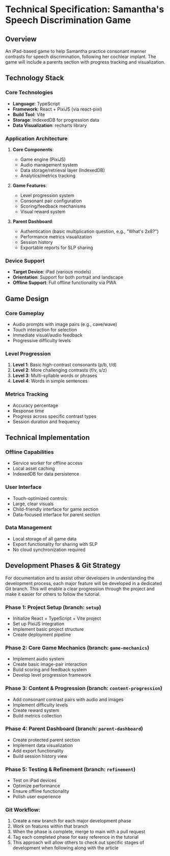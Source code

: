 # Technical Specification: Samantha's Speech Discrimination Game

## Overview
An iPad-based game to help Samantha practice consonant manner contrasts for speech discrimination, following her cochlear implant. The game will include a parents section with progress tracking and visualization.

## Technology Stack

### Core Technologies
- **Language**: TypeScript
- **Framework**: React + PixiJS (via react-pixi)
- **Build Tool**: Vite
- **Storage**: IndexedDB for progression data
- **Data Visualization**: recharts library

### Application Architecture
1. **Core Components**:
   - Game engine (PixiJS)
   - Audio management system
   - Data storage/retrieval layer (IndexedDB)
   - Analytics/metrics tracking

2. **Game Features**:
   - Level progression system
   - Consonant pair configuration
   - Scoring/feedback mechanisms
   - Visual reward system

3. **Parent Dashboard**:
   - Authentication (basic multiplication question, e.g., "What's 2x8?")
   - Performance metrics visualization
   - Session history
   - Exportable reports for SLP sharing

### Device Support
- **Target Device**: iPad (various models)
- **Orientation**: Support for both portrait and landscape
- **Offline Support**: Full offline functionality via PWA

## Game Design

### Core Gameplay
- Audio prompts with image pairs (e.g., cave/wave)
- Touch interaction for selection
- Immediate visual/audio feedback
- Progressive difficulty levels

### Level Progression
1. **Level 1**: Basic high-contrast consonants (p/b, t/d)
2. **Level 2**: More challenging contrasts (f/v, s/z)
3. **Level 3**: Multi-syllable words or phrases
4. **Level 4**: Words in simple sentences

### Metrics Tracking
- Accuracy percentage
- Response time
- Progress across specific contrast types
- Session duration and frequency

## Technical Implementation

### Offline Capabilities
- Service worker for offline access
- Local asset caching
- IndexedDB for data persistence

### User Interface
- Touch-optimized controls
- Large, clear visuals
- Child-friendly interface for game section
- Data-focused interface for parent section

### Data Management
- Local storage of all game data
- Export functionality for sharing with SLP
- No cloud synchronization required

## Development Phases & Git Strategy

For documentation and to assist other developers in understanding the development process, each major feature will be developed in a dedicated Git branch. This will enable a clear progression through the project and make it easier for others to follow the tutorial.

### Phase 1: Project Setup (branch: `setup`)
- Initialize React + TypeScript + Vite project
- Set up PixiJS integration
- Implement basic project structure
- Create deployment pipeline

### Phase 2: Core Game Mechanics (branch: `game-mechanics`)
- Implement audio system
- Create basic image-pair interaction
- Build scoring and feedback system
- Develop level progression framework

### Phase 3: Content & Progression (branch: `content-progression`)
- Add consonant contrast pairs with audio and images
- Implement difficulty levels
- Create reward system
- Build metrics collection

### Phase 4: Parent Dashboard (branch: `parent-dashboard`)
- Create protected parent section
- Implement data visualization
- Add export functionality
- Build session history view

### Phase 5: Testing & Refinement (branch: `refinement`)
- Test on iPad devices
- Optimize performance
- Ensure offline functionality
- Polish user experience

### Git Workflow:
1. Create a new branch for each major development phase
2. Work on features within that branch
3. When the phase is complete, merge to main with a pull request
4. Tag each completed phase for easy reference in the tutorial
5. This approach will allow others to check out specific stages of development when following along with the article